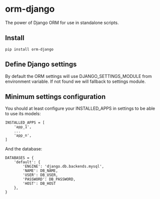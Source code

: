 # orm-django

The power of Django ORM for use in standalone scripts.

## Install

```
pip install orm-django
```

## Define Django settings

By default the ORM settings will use DJANGO_SETTINGS_MODULE from environment variable. If not found we will fallback to settings module.

## Minimum settings configuration

You should at least configure your INSTALLED_APPS in settings to be able to use its models:

```
INSTALLED_APPS = [
    'app_1',
    ...
    'app_n',
]
```

And the database:

```
DATABASES = {
    'default': {
        'ENGINE': 'django.db.backends.mysql',
        'NAME': DB_NAME,
        'USER': DB_USER,
        'PASSWORD': DB_PASSWORD,
        'HOST': DB_HOST
    },
}
```
